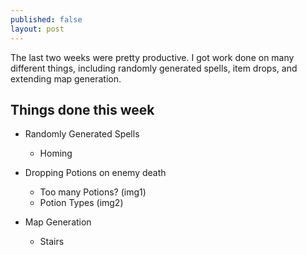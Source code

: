 ```yaml
---
published: false
layout: post
---
```


 
The last two weeks were pretty productive. I got work done on many different things, including randomly generated spells, item drops, and extending map generation.
 
<!--excerpt-->
 
## Things done this week
- Randomly Generated Spells
    - Homing
 
- Dropping Potions on enemy death
    - Too many Potions? (img1)
    - Potion Types (img2)
    
    
- Map Generation
    - Stairs
